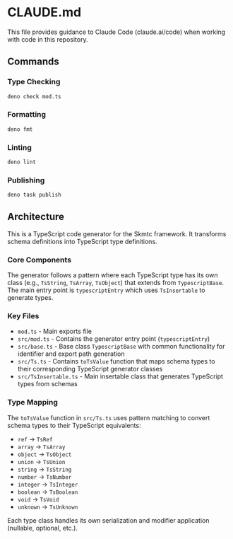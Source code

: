 # CLAUDE.md

This file provides guidance to Claude Code (claude.ai/code) when working with code in this repository.

## Commands

### Type Checking
```bash
deno check mod.ts
```

### Formatting
```bash
deno fmt
```

### Linting
```bash
deno lint
```

### Publishing
```bash
deno task publish
```

## Architecture

This is a TypeScript code generator for the Skmtc framework. It transforms schema definitions into TypeScript type definitions.

### Core Components

The generator follows a pattern where each TypeScript type has its own class (e.g., `TsString`, `TsArray`, `TsObject`) that extends from `TypescriptBase`. The main entry point is `typescriptEntry` which uses `TsInsertable` to generate types.

### Key Files

- `mod.ts` - Main exports file
- `src/mod.ts` - Contains the generator entry point (`typescriptEntry`)
- `src/base.ts` - Base class `TypescriptBase` with common functionality for identifier and export path generation
- `src/Ts.ts` - Contains `toTsValue` function that maps schema types to their corresponding TypeScript generator classes
- `src/TsInsertable.ts` - Main insertable class that generates TypeScript types from schemas

### Type Mapping

The `toTsValue` function in `src/Ts.ts` uses pattern matching to convert schema types to their TypeScript equivalents:
- `ref` → `TsRef`
- `array` → `TsArray`
- `object` → `TsObject`
- `union` → `TsUnion`
- `string` → `TsString`
- `number` → `TsNumber`
- `integer` → `TsInteger`
- `boolean` → `TsBoolean`
- `void` → `TsVoid`
- `unknown` → `TsUnknown`

Each type class handles its own serialization and modifier application (nullable, optional, etc.).